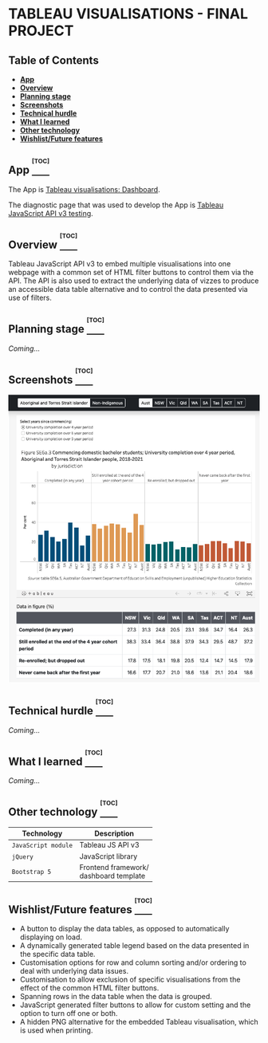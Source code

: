 # TABLEAU VISUALISATIONS - FINAL PROJECT

## Table of Contents

- **[App](#app-toc)**
- **[Overview](#overview-toc)**
- **[Planning stage](#planning-stage-toc)**
- **[Screenshots](#screenshots-toc)**
- **[Technical hurdle](#technical-hurdle-toc)**
- **[What I learned](#something-learned-toc)**
- **[Other technology](#other-technology-toc)**
- **[Wishlist/Future features](#wishlist-toc)**
  

## App [<sup><sup><sup>[TOC]</sup></sup></sup>](#table-of-contents)

The App is [Tableau visualisations: Dashboard](https://infoshape.github.io/jsd-final-project/).

The diagnostic page that was used to develop the App is [Tableau JavaScript API v3 testing](https://infoshape.github.io/jsd-final-project/diags.html).

## Overview [<sup><sup><sup>[TOC]</sup></sup></sup>](#table-of-contents)

Tableau JavaScript API v3 to embed multiple visualisations into one webpage with a common set of HTML filter buttons to control them via the API.  The API is also used to extract the underlying data of vizzes to produce an accessible data table alternative and to control the data presented via use of filters. 

## Planning stage [<sup><sup><sup>[TOC]</sup></sup></sup>](#table-of-contents)

*Coming...*

## Screenshots [<sup><sup><sup>[TOC]</sup></sup></sup>](#table-of-contents)

![App screenshot](screenshot1.png?raw=true "Screenshot")

## Technical hurdle [<sup><sup><sup>[TOC]</sup></sup></sup>](#table-of-contents)

*Coming...*

## What I learned [<sup><sup><sup>[TOC]</sup></sup></sup>](#table-of-contents)

*Coming...*

## Other technology [<sup><sup><sup>[TOC]</sup></sup></sup>](#table-of-contents)

| Technology                    | Description                                              |
| -------------------------- | -------------------------------------------------------- |
| `JavaScript module`                      | Tableau JS API v3                           |
| `jQuery`        | JavaScript library                                           |
| `Bootstrap 5`                       | Frontend framework/ <br />dashboard template                               |


## Wishlist/Future features [<sup><sup><sup>[TOC]</sup></sup></sup>](#table-of-contents)

- A button to display the data tables, as opposed to automatically displaying on load.
- A dynamically generated table legend based on the data presented in the specific data table.
- Customisation options for row and column sorting and/or ordering to deal with underlying data issues.
- Customisation to allow exclusion of specific visualisations from the effect of the common HTML filter buttons.
- Spanning rows in the data table when the data is grouped.
- JavaScript generated filter buttons to allow for custom setting and the option to turn off one or both.
- A hidden PNG alternative for the embedded Tableau visualisation, which is used when printing.

